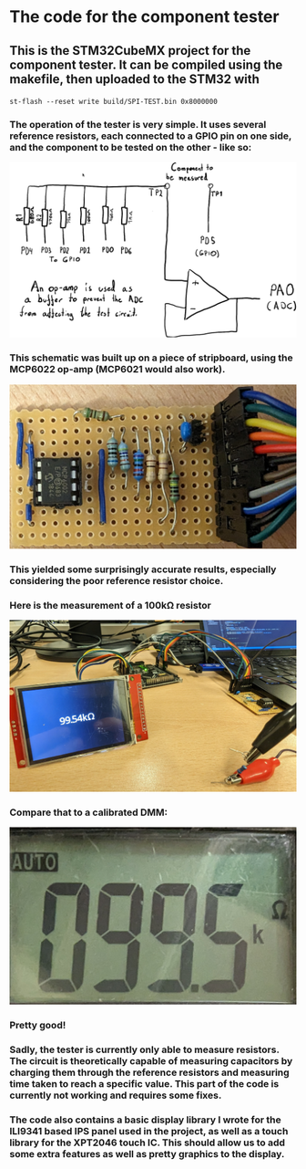 # The code for the component tester
## This is the STM32CubeMX project for the component tester. It can be compiled using the makefile, then uploaded to the STM32 with 
`st-flash --reset write build/SPI-TEST.bin 0x8000000`

### The operation of the tester is very simple. It uses several reference resistors, each connected to a GPIO pin on one side, and the component to be tested on the other - like so:
![Schematic](Info/Test%20Board%20Schematic.png)

### This schematic was built up on a piece of stripboard, using the MCP6022 op-amp (MCP6021 would also work). 
![Board](Info/Test%20Board%20Pic.jpg)

### This yielded some surprisingly accurate results, especially considering the poor reference resistor choice.

### Here is the measurement of a 100kΩ resistor
![Measurement](Info/Rtest.jpg)
### Compare that to a calibrated DMM:
![DMM%20Measurement](Info/Rtest-DMM.jpg)
### Pretty good!

### Sadly, the tester is currently only able to measure resistors. The circuit is theoretically capable of measuring capacitors by charging them through the reference resistors and measuring time taken to reach a specific value. This part of the code is currently not working and requires some fixes.

### The code also contains a basic display library I wrote for the ILI9341 based IPS panel used in the project, as well as a touch library for the XPT2046 touch IC. This should allow us to add some extra features as well as pretty graphics to the display.